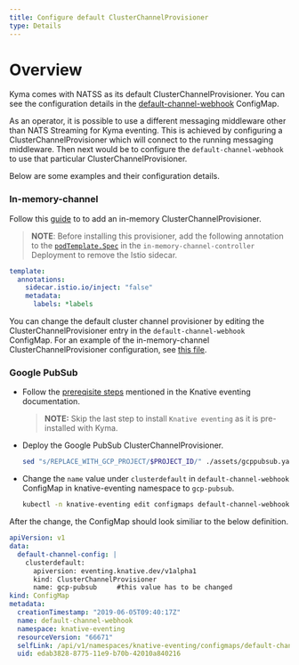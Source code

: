 ```yaml
---
title: Configure default ClusterChannelProvisioner
type: Details
---
```


# Overview

Kyma comes with NATSS as its default ClusterChannelProvisioner.  You can see the configuration details in the [default-channel-webhook](../../resources/knative-eventing/charts/knative-eventing/templates/eventing.yaml) ConfigMap. 

As an operator, it is possible to use a different messaging middleware other than NATS Streaming for Kyma eventing. This is achieved by configuring a ClusterChannelProvisioner which will connect to the running messaging middleware. Then next would be to configure the `default-channel-webhook` to use that particular ClusterChannelProvisioner.

Below are some examples and their configuration details. 

### In-memory-channel
Follow this [guide](https://github.com/knative/eventing/tree/master/config/provisioners/in-memory-channel) to to add an in-memory ClusterChannelProvisioner.

> **NOTE**: Before installing this provisioner, add the following annotation to the [`podTemplate.Spec`](https://github.com/knative/eventing/blob/master/config/provisioners/in-memory-channel/in-memory-channel.yaml#L107) in the `in-memory-channel-controller` Deployment to remove the Istio sidecar.

```yaml
template:
  annotations:
    sidecar.istio.io/inject: "false"
    metadata:
      labels: *labels
```

You can change the default cluster channel provisioner by editing the ClusterChannelProvisioner entry in the `default-channel-webhook` ConfigMap. For an example of the in-memory-channel ClusterChannelProvisioner configuration, see [this file](https://github.com/knative/eventing/blob/master/config/400-default-channel-config.yaml).

### Google PubSub

* Follow the [prereqisite steps](https://github.com/knative/eventing/tree/release-0.5/contrib/gcppubsub/config#prerequisites) mentioned in the Knative eventing documentation.

    > **NOTE:** Skip the last step to install `Knative eventing` as it is pre-installed with Kyma.

* Deploy the Google PubSub ClusterChannelProvisioner.

    ```bash
    sed "s/REPLACE_WITH_GCP_PROJECT/$PROJECT_ID/" ./assets/gcppubsub.yaml | kubectl apply -f -
    ```

* Change the `name` value under `clusterdefault` in `default-channel-webhook` ConfigMap in knative-eventing namespace to `gcp-pubsub`.

    ```bash
    kubectl -n knative-eventing edit configmaps default-channel-webhook
    ```

After the change, the ConfigMap should look similiar to the below definition.

```yaml
apiVersion: v1
data:
  default-channel-config: |
    clusterdefault:
      apiversion: eventing.knative.dev/v1alpha1
      kind: ClusterChannelProvisioner
      name: gcp-pubsub     #this value has to be changed
kind: ConfigMap
metadata:
  creationTimestamp: "2019-06-05T09:40:17Z"
  name: default-channel-webhook
  namespace: knative-eventing
  resourceVersion: "66671"
  selfLink: /api/v1/namespaces/knative-eventing/configmaps/default-channel-webhook
  uid: edab3828-8775-11e9-b70b-42010a840216
```
